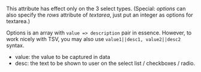 This attribute has effect only on the 3 select types. (Special: *options* can also specify the *rows* attribute of *textarea*, just put an integer as options for textarea.)

Options is an array with `value => description` pair in essence. However, to work nicely with TSV, you may also use `value1||desc1, value2||desc2` syntax.

- value: the value to be captured in data
- desc: the text to be shown to user on the select list / checkboxes / radio.